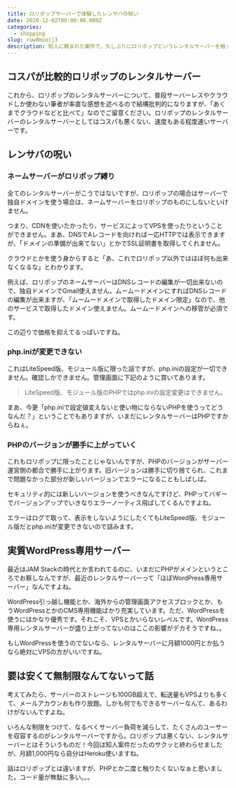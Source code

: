 ```yaml
---
title: ロリポップサーバーで体験したレンサバの呪い
date: 2020-12-02T00:00:00.000Z
categories:
  - shopping
slug: ruw8muojj3
description: 知人に頼まれた案件で、久しぶりにロリポップというレンタルサーバーを触ったら、レンサバの呪いてんこ盛りだったので、クラウドやサーバーレスに慣れている方がレンタルサーバーに契約前に知っておいた方がいいことを残します。
---
```


## コスパが比較的ロリポップのレンタルサーバー

これから、ロリポップのレンタルサーバーについて、普段サーバーレスやクラウドしか使わない筆者が率直な感想を述べるので結構批判的になりますが、「あくまでクラウドなどと比べて」なのでご留意ください。ロリポップのレンタルサーバーのレンタルサーバーとしてはコスパも悪くない、速度もある程度速いサーバーです。

## レンサバの呪い

### ネームサーバーがロリポップ縛り

全てのレンタルサーバーがこうではないですが、ロリポップの場合はサーバーで独自ドメインを使う場合は、ネームサーバーをロリポップのものにしないといけません。

つまり、CDNを使いたかったり、サービスによってVPSを使ったりということができません。まあ、DNSでAレコードを向ければ一応HTTPでは表示できますが、「ドメインの準備が出来てない」とかでSSL証明書を取得してくれません。

クラウドとかを使う身からすると「あ、これでロリポップ以外ではほぼ何も出来なくなるな」とわかります。

例えば、ロリポップのネームサーバーはDNSレコードの編集が一切出来ないので、独自ドメインでGmail使えません。ムームードメインにすればDNSレコードの編集が出来ますが、「ムームードメインで取得したドメイン限定」なので、他のサービスで取得したドメイン使えません。ムームードメインへの移管が必須です。

この辺りで価格を抑えてるっぽいですね。

### php.iniが変更できない

これはLiteSpeed版、モジュール版に限った話ですが、php.iniの設定が一切できません。確認しかできません。管理画面に下記のように買いてあります。

> LiteSpeed版、モジュール版のPHPではphp.iniの設定変更はできません。

まあ、今更「php.iniで設定値変えないと使い物にならないPHPを使うってどうなんだ？」ということでもありますが、いまだにレンタルサーバーはPHPですからねぇ。

### PHPのバージョンが勝手に上がっていく

これもロリポップに限ったことじゃないんですが、PHPのバージョンがサーバー運営側の都合で勝手に上がります。旧バージョンは勝手に切り捨てられ、これまで問題なかった部分が新しいバージョンでエラーになることもしばしば。

セキュリティ的には新しいバージョンを使うべきなんですけど、PHPってバギーでバージョンアップでいきなりエラーノーティス飛ばしてくるんですよね。

エラーはログで取って、表示をしないようにしたくてもLiteSpeed版、モジュール版だとphp.iniが変更できないので詰みます。

## 実質WordPress専用サーバー

最近はJAM Stackの時代とか言われてるのに、いまだにPHPがメインというところでお察しなんですが、最近のレンタルサーバーって「ほぼWordPress専用サーバー」なんですよね。

WordPress引っ越し機能とか、海外からの管理画面アクセスブロックとか、もうWordPressとかのCMS専用機能ばかり充実しています。ただ、WordPressを使うにはかなり優秀です。それこそ、VPSとかいらないレベルです。WordPress専用レンタルサーバーが盛り上がってないのはここの影響がデカそうですね、。

もしWordPressを使うのでないなら、レンタルサーバーに月額1000円とか払うなら絶対にVPSの方がいいですね。

## 要は安くて無制限なんてないって話

考えてみたら、サーバーのストレージも100GB超えで、転送量もVPSよりも多くて、メールアカウンおも作り放題。しかも何でもできるサーバーなんて、あるわけがないんですよね。

いろんな制限をつけて、なるべくサーバー負荷を減らして、たくさんのユーサーを収容するのがレンタルサーバーですから。ロリポップは悪くない、レンタルサーバーとはそういうものだ！今回は知人案件だったのサクッと終わらせましたが、月額1,000円なら自分はHeroku使いますね。

話はロリポップとは違いますが、PHPとか二度と触りたくないなぁと思いました。コード量が無駄に多い。。。
